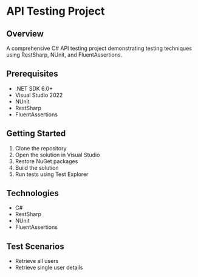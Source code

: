 # API Testing Project

## Overview
A comprehensive C# API testing project demonstrating testing techniques using RestSharp, NUnit, and FluentAssertions.

## Prerequisites
- .NET SDK 6.0+
- Visual Studio 2022
- NUnit
- RestSharp
- FluentAssertions

## Getting Started
1. Clone the repository
2. Open the solution in Visual Studio
3. Restore NuGet packages
4. Build the solution
5. Run tests using Test Explorer

## Technologies
- C#
- RestSharp
- NUnit
- FluentAssertions

## Test Scenarios
- Retrieve all users
- Retrieve single user details
